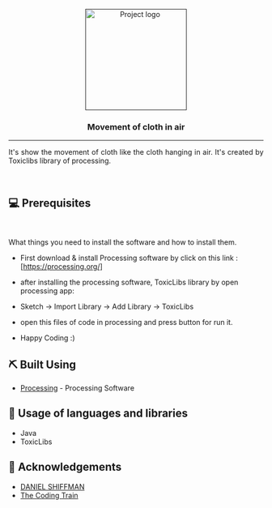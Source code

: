 <p align="center">
  <a href="" rel="noopener">
 <img width=200px height=200px src="https://firebasestorage.googleapis.com/v0/b/creative-coding-92146.appspot.com/o/img%2Fmovement_of_cloth.png?alt=media&token=65e9516b-694e-4f85-8c81-274bb443b9db" alt="Project logo"></a>
</p>

<h3 align="center">Movement of cloth in air</h3>

<div align="center">

</div>

---

<p align="justify"> 
It's show the movement of cloth like the cloth hanging in air. It's created by Toxiclibs library of processing.
    <br> 
</p>

<br>

## 💻 Prerequisites

<br>

What things you need to install the software and how to install them.

- First download & install <span  >Processing</span> software by click on this link : [https://processing.org/]

- after installing the processing software, ToxicLibs library by open processing app:

- Sketch -> Import Library -> Add Library -> ToxicLibs

- open this files of code in processing and press button for run it.

- Happy Coding :)

## ⛏️ Built Using <a name = "built_using"></a>

- [Processing](https://processing.org/) - Processing Software

## 🎈 Usage of languages and libraries

- Java
- ToxicLibs

## 🎉 Acknowledgements <a name = "acknowledgement"></a>

- <a href="https://shiffman.net/" target="_blank">DANIEL SHIFFMAN</a>
- <a href="https://www.youtube.com/c/TheCodingTrain" target="_blank">The Coding Train</a>
